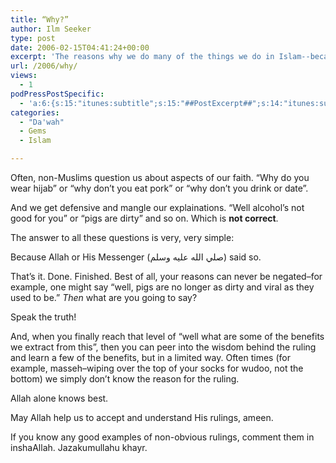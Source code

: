 ```yaml
---
title: “Why?”
author: Ilm Seeker
type: post
date: 2006-02-15T04:41:24+00:00
excerpt: 'The reasons why we do many of the things we do in Islam--because Allah or the Prophet Muhammad said so.  The example of masseh, wiping over socks.'
url: /2006/why/
views:
  - 1
podPressPostSpecific:
  - 'a:6:{s:15:"itunes:subtitle";s:15:"##PostExcerpt##";s:14:"itunes:summary";s:15:"##PostExcerpt##";s:15:"itunes:keywords";s:17:"##WordPressCats##";s:13:"itunes:author";s:10:"##Global##";s:15:"itunes:explicit";s:2:"No";s:12:"itunes:block";s:2:"No";}'
categories:
  - "Da'wah"
  - Gems
  - Islam

---
```

Often, non-Muslims question us about aspects of our faith. &#8220;Why do you wear hijab&#8221; or &#8220;why don&#8217;t you eat pork&#8221; or &#8220;why don&#8217;t you drink or date&#8221;.

And we get defensive and mangle our explainations. &#8220;Well alcohol&#8217;s not good for you&#8221; or &#8220;pigs are dirty&#8221; and so on. Which is **not correct**.

The answer to all these questions is very, very simple:

<p class="gem">
  Because Allah or His Messenger (صلي الله عليه وسلم) said so.
</p>

That&#8217;s it. Done. Finished. Best of all, your reasons can never be negated&#8211;for example, one might say &#8220;well, pigs are no longer as dirty and viral as they used to be.&#8221; _Then_ what are you going to say?

Speak the truth!

And, when you finally reach that level of &#8220;well what are some of the benefits we extract from this&#8221;, then you can peer into the wisdom behind the ruling and learn a few of the benefits, but in a limited way. Often times (for example, <span class="foreignWords">masseh</span>&#8211;wiping over the top of your socks for wudoo, not the bottom) we simply don&#8217;t know the reason for the ruling.

Allah alone knows best.

May Allah help us to accept and understand His rulings, ameen.

If you know any good examples of non-obvious rulings, comment them in inshaAllah. Jazakumullahu khayr.
